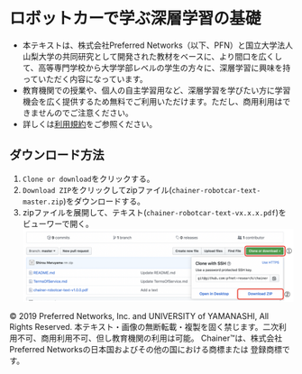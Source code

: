 # ロボットカーで学ぶ深層学習の基礎
- 本テキストは、株式会社Preferred Networks（以下、PFN）と国立大学法人山梨大学の共同研究として開発された教材をベースに、より間口を広くして、高等専門学校から大学学部レベルの学生の方々に、深層学習に興味を持っていただく内容になっています。
- 教育機関での授業や、個人の自主学習用など、深層学習を学びたい方に学習機会を広く提供するため無料でご利用いただけます。ただし、商用利用はできませんのでご注意ください。
- 詳しくは[利用規約](TermsOfService.md)をご参照ください。

## ダウンロード方法
1. `Clone or download`をクリックする。
2. `Download ZIP`をクリックしてzipファイル(`chainer-robotcar-text-master.zip`)をダウンロードする。
3. zipファイルを展開して、テキスト(`chainer-robotcar-text-vx.x.x.pdf`)をビューワーで開く。
![my image](howtodownload.png)

© 2019 Preferred Networks, Inc. and UNIVERSITY of YAMANASHI, All Rights Reserved. 
本テキスト・画像の無断転載・複製を固く禁じます。二次利用不可、商用利用不可、但し教育機関の利用は可能。 
Chainer™は、株式会社Preferred Networksの日本国およびその他の国における商標または 登録商標です。
